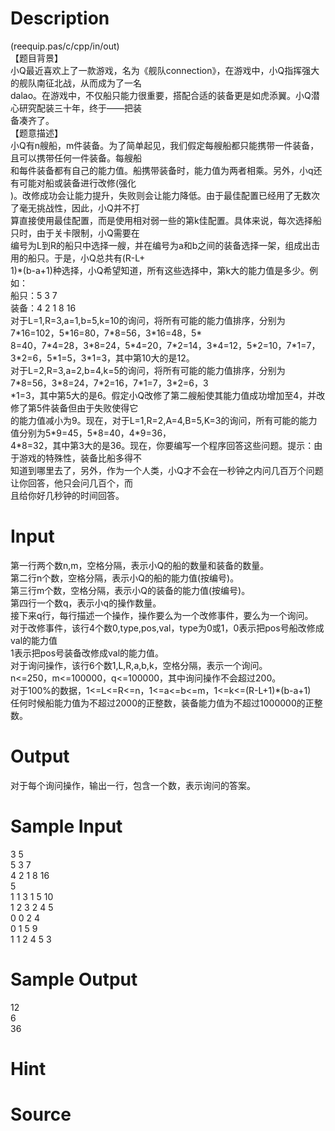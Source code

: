 
# Description

<div class="content"><div>(reequip.pas/c/cpp/in/out)</div>
<div>【题目背景】</div>
<div>小Q最近喜欢上了一款游戏，名为《舰队connection》，在游戏中，小Q指挥强大的舰队南征北战，从而成为了一名</div>
<div>dalao。在游戏中，不仅船只能力很重要，搭配合适的装备更是如虎添翼。小Q潜心研究配装三十年，终于——把装</div>
<div>备凑齐了。</div>
<div>【题意描述】</div>
<div>小Q有n艘船，m件装备。为了简单起见，我们假定每艘船都只能携带一件装备，且可以携带任何一件装备。每艘船</div>
<div>和每件装备都有自己的能力值。船携带装备时，能力值为两者相乘。另外，小q还有可能对船或装备进行改修(强化</div>
<div>)。改修成功会让能力提升，失败则会让能力降低。由于最佳配置已经用了无数次了毫无挑战性，因此，小Q并不打</div>
<div>算直接使用最佳配置，而是使用相对弱一些的第k佳配置。具体来说，每次选择船只时，由于关卡限制，小Q需要在</div>
<div>编号为L到R的船只中选择一艘，并在编号为a和b之间的装备选择一架，组成出击用的船只。于是，小Q总共有(R-L+</div>
<div>1)*(b-a+1)种选择，小Q希望知道，所有这些选择中，第k大的能力值是多少。例如：</div>
<div>船只：5 3 7</div>
<div>装备：4 2 1 8 16</div>
<div>对于L=1,R=3,a=1,b=5,k=10的询问，将所有可能的能力值排序，分别为7*16=102，5*16=80，7*8=56，3*16=48，5*</div>
<div>8=40，7*4=28，3*8=24，5*4=20，7*2=14，3*4=12，5*2=10，7*1=7，3*2=6，5*1=5，3*1=3，其中第10大的是12。</div>
<div>对于L=2,R=3,a=2,b=4,k=5的询问，将所有可能的能力值排序，分别为7*8=56，3*8=24，7*2=16，7*1=7，3*2=6，3</div>
<div>*1=3，其中第5大的是6。假定小Q改修了第二艘船使其能力值成功增加至4，并改修了第5件装备但由于失败使得它</div>
<div>的能力值减小为9。现在，对于L=1,R=2,A=4,B=5,K=3的询问，所有可能的能力值分别为5*9=45，5*8=40，4*9=36，</div>
<div>4*8=32，其中第3大的是36。现在，你要编写一个程序回答这些问题。提示：由于游戏的特殊性，装备比船多得不</div>
<div>知道到哪里去了，另外，作为一个人类，小Q才不会在一秒钟之内问几百万个问题让你回答，他只会问几百个，而</div>
<div>且给你好几秒钟的时间回答。</div>
<div></div>
<p></p></div>

# Input

<div class="content"><div>第一行两个数n,m，空格分隔，表示小Q的船的数量和装备的数量。</div>
<div>第二行n个数，空格分隔，表示小Q的船的能力值(按编号)。</div>
<div>第三行m个数，空格分隔，表示小Q的装备的能力值(按编号)。</div>
<div>第四行一个数q，表示小q的操作数量。</div>
<div>接下来q行，每行描述一个操作，操作要么为一个改修事件，要么为一个询问。</div>
<div>对于改修事件，该行4个数0,type,pos,val，type为0或1，0表示把pos号船改修成val的能力值</div>
<div>1表示把pos号装备改修成val的能力值。</div>
<div>对于询问操作，该行6个数1,L,R,a,b,k，空格分隔，表示一个询问。</div>
<div>n&lt;=250，m&lt;=100000，q&lt;=100000，其中询问操作不会超过200。</div>
<div>对于100%的数据，1&lt;=L&lt;=R&lt;=n，1&lt;=a&lt;=b&lt;=m，1&lt;=k&lt;=(R-L+1)*(b-a+1)</div>
<div>任何时候船能力值为不超过2000的正整数，装备能力值为不超过1000000的正整数。</div>
<div></div>
<p></p></div>

# Output

<div class="content"><div>对于每个询问操作，输出一行，包含一个数，表示询问的答案。</div>
<div></div>
<p></p></div>

# Sample Input

<div class="content"><span class="sampledata">3 5<br/>
5 3 7<br/>
4 2 1 8 16<br/>
5<br/>
1 1 3 1 5 10<br/>
1 2 3 2 4 5<br/>
0 0 2 4<br/>
0 1 5 9<br/>
1 1 2 4 5 3</span></div>

# Sample Output

<div class="content"><span class="sampledata">12<br/>
6<br/>
36</span></div>

# Hint

<div class="content"><p></p></div>

# Source

<div class="content"><p><a href="problemset.php?search="></a></p></div>

